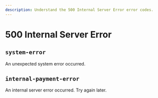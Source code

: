 ```yaml
---
description: Understand the 500 Internal Server Error error codes.
---
```


# 500 Internal Server Error

## `system-error`

An unexpected system error occurred.

## `internal-payment-error`

An internal server error occurred. Try again later.
